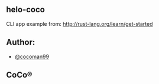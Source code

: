 ## helo-coco
CLI app example from: http://rust-lang.org/learn/get-started

## Author:
- [@cocoman99](https://www.github.com/cocoman99)
## CoCo®